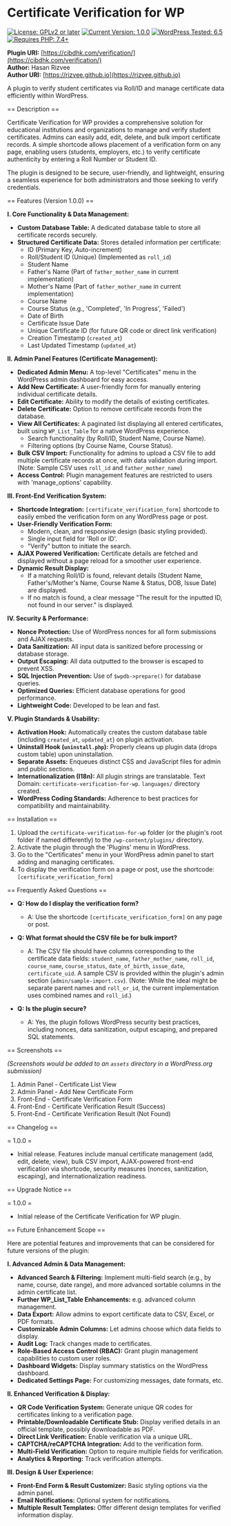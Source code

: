# Certificate Verification for WP

[![License: GPLv2 or later](https://img.shields.io/badge/License-GPLv2%20or%20later-blue.svg)](https://www.gnu.org/licenses/gpl-2.0.html)
[![Current Version: 1.0.0](https://img.shields.io/badge/Version-1.0.0-brightgreen.svg)](#)
[![WordPress Tested: 6.5](https://img.shields.io/badge/WordPress%20Tested-6.5-orange.svg)](#)
[![Requires PHP: 7.4+](https://img.shields.io/badge/PHP-7.4%2B-blueviolet.svg)](#)

**Plugin URI:** [https://cibdhk.com/verification/](https://cibdhk.com/verification/) <br>
**Author:** Hasan Rizvee <br>
**Author URI:** [https://rizvee.github.io](https://rizvee.github.io)

A plugin to verify student certificates via Roll/ID and manage certificate data efficiently within WordPress.

== Description ==

Certificate Verification for WP provides a comprehensive solution for educational institutions and organizations to manage and verify student certificates. Admins can easily add, edit, delete, and bulk import certificate records. A simple shortcode allows placement of a verification form on any page, enabling users (students, employers, etc.) to verify certificate authenticity by entering a Roll Number or Student ID.

The plugin is designed to be secure, user-friendly, and lightweight, ensuring a seamless experience for both administrators and those seeking to verify credentials.

== Features (Version 1.0.0) ==

**I. Core Functionality & Data Management:**

* **Custom Database Table:** A dedicated database table to store all certificate records securely.
* **Structured Certificate Data:** Stores detailed information per certificate:
    * ID (Primary Key, Auto-increment)
    * Roll/Student ID (Unique) (Implemented as `roll_id`)
    * Student Name
    * Father's Name (Part of `father_mother_name` in current implementation)
    * Mother's Name (Part of `father_mother_name` in current implementation)
    * Course Name
    * Course Status (e.g., 'Completed', 'In Progress', 'Failed')
    * Date of Birth
    * Certificate Issue Date
    * Unique Certificate ID (for future QR code or direct link verification)
    * Creation Timestamp (`created_at`)
    * Last Updated Timestamp (`updated_at`)

**II. Admin Panel Features (Certificate Management):**

* **Dedicated Admin Menu:** A top-level "Certificates" menu in the WordPress admin dashboard for easy access.
* **Add New Certificate:** A user-friendly form for manually entering individual certificate details.
* **Edit Certificate:** Ability to modify the details of existing certificates.
* **Delete Certificate:** Option to remove certificate records from the database.
* **View All Certificates:** A paginated list displaying all entered certificates, built using `WP_List_Table` for a native WordPress experience.
    * Search functionality (by Roll/ID, Student Name, Course Name).
    * Filtering options (by Course Name, Course Status).
* **Bulk CSV Import:** Functionality for admins to upload a CSV file to add multiple certificate records at once, with data validation during import. (Note: Sample CSV uses `roll_id` and `father_mother_name`)
* **Access Control:** Plugin management features are restricted to users with 'manage_options' capability.

**III. Front-End Verification System:**

* **Shortcode Integration:** `[certificate_verification_form]` shortcode to easily embed the verification form on any WordPress page or post.
* **User-Friendly Verification Form:**
    * Modern, clean, and responsive design (basic styling provided).
    * Single input field for 'Roll or ID'.
    * "Verify" button to initiate the search.
* **AJAX Powered Verification:** Certificate details are fetched and displayed without a page reload for a smoother user experience.
* **Dynamic Result Display:**
    * If a matching Roll/ID is found, relevant details (Student Name, Father's/Mother's Name, Course Name & Status, DOB, Issue Date) are displayed.
    * If no match is found, a clear message "The result for the inputted ID, not found in our server." is displayed.

**IV. Security & Performance:**

* **Nonce Protection:** Use of WordPress nonces for all form submissions and AJAX requests.
* **Data Sanitization:** All input data is sanitized before processing or database storage.
* **Output Escaping:** All data outputted to the browser is escaped to prevent XSS.
* **SQL Injection Prevention:** Use of `$wpdb->prepare()` for database queries.
* **Optimized Queries:** Efficient database operations for good performance.
* **Lightweight Code:** Developed to be lean and fast.

**V. Plugin Standards & Usability:**

* **Activation Hook:** Automatically creates the custom database table (including `created_at`, `updated_at`) on plugin activation.
* **Uninstall Hook (`uninstall.php`):** Properly cleans up plugin data (drops custom table) upon uninstallation.
* **Separate Assets:** Enqueues distinct CSS and JavaScript files for admin and public sections.
* **Internationalization (I18n):** All plugin strings are translatable. Text Domain: `certificate-verification-for-wp`. `languages/` directory created.
* **WordPress Coding Standards:** Adherence to best practices for compatibility and maintainability.

== Installation ==

1.  Upload the `certificate-verification-for-wp` folder (or the plugin's root folder if named differently) to the `/wp-content/plugins/` directory.
2.  Activate the plugin through the 'Plugins' menu in WordPress.
3.  Go to the "Certificates" menu in your WordPress admin panel to start adding and managing certificates.
4.  To display the verification form on a page or post, use the shortcode: `[certificate_verification_form]`

== Frequently Asked Questions ==

* **Q: How do I display the verification form?**
    * A: Use the shortcode `[certificate_verification_form]` on any page or post.

* **Q: What format should the CSV file be for bulk import?**
    * A: The CSV file should have columns corresponding to the certificate data fields: `student_name`, `father_mother_name`, `roll_id`, `course_name`, `course_status`, `date_of_birth`, `issue_date`, `certificate_uid`. A sample CSV is provided within the plugin's admin section (`admin/sample-import.csv`). (Note: While the ideal might be separate parent names and `roll_or_id`, the current implementation uses combined names and `roll_id`.)

* **Q: Is the plugin secure?**
    * A: Yes, the plugin follows WordPress security best practices, including nonces, data sanitization, output escaping, and prepared SQL statements.

== Screenshots ==

*(Screenshots would be added to an `assets` directory in a WordPress.org submission)*
1.  Admin Panel - Certificate List View
2.  Admin Panel - Add New Certificate Form
3.  Front-End - Certificate Verification Form
4.  Front-End - Certificate Verification Result (Success)
5.  Front-End - Certificate Verification Result (Not Found)

== Changelog ==

= 1.0.0 =
* Initial release. Features include manual certificate management (add, edit, delete, view), bulk CSV import, AJAX-powered front-end verification via shortcode, security measures (nonces, sanitization, escaping), and internationalization readiness.

== Upgrade Notice ==

= 1.0.0 =
* Initial release of the Certificate Verification for WP plugin.

== Future Enhancement Scope ==

Here are potential features and improvements that can be considered for future versions of the plugin:

**I. Advanced Admin & Data Management:**

* **Advanced Search & Filtering:** Implement multi-field search (e.g., by name, course, date range), and more advanced sortable columns in the admin certificate list.
* **Further WP_List_Table Enhancements:** e.g. advanced column management.
* **Data Export:** Allow admins to export certificate data to CSV, Excel, or PDF formats.
* **Customizable Admin Columns:** Let admins choose which data fields to display.
* **Audit Log:** Track changes made to certificates.
* **Role-Based Access Control (RBAC):** Grant plugin management capabilities to custom user roles.
* **Dashboard Widgets:** Display summary statistics on the WordPress dashboard.
* **Dedicated Settings Page:** For customizing messages, date formats, etc.

**II. Enhanced Verification & Display:**

* **QR Code Verification System:** Generate unique QR codes for certificates linking to a verification page.
* **Printable/Downloadable Certificate Stub:** Display verified details in an official template, possibly downloadable as PDF.
* **Direct Link Verification:** Enable verification via a unique URL.
* **CAPTCHA/reCAPTCHA Integration:** Add to the verification form.
* **Multi-Field Verification:** Option to require multiple fields for verification.
* **Analytics & Reporting:** Track verification attempts.

**III. Design & User Experience:**

* **Front-End Form & Result Customizer:** Basic styling options via the admin panel.
* **Email Notifications:** Optional system for notifications.
* **Multiple Result Templates:** Offer different design templates for verified information display.
```
